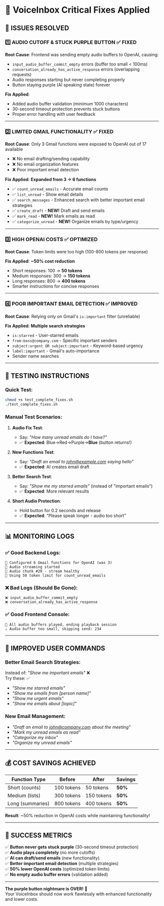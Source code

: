 # 🚨 VoiceInbox Critical Fixes Applied

## 🎯 **ISSUES RESOLVED**

### 1️⃣ **AUDIO CUTOFF & STUCK PURPLE BUTTON** ✅ FIXED
**Root Cause**: Frontend was sending empty audio buffers to OpenAI, causing:
- `input_audio_buffer_commit_empty` errors (buffer too small < 100ms)
- `conversation_already_has_active_response` errors (overlapping requests)
- Audio responses starting but never completing properly
- Button staying purple (AI speaking state) forever

**Fix Applied**:
- Added audio buffer validation (minimum 1000 characters)
- 30-second timeout protection prevents stuck buttons
- Proper error handling with user feedback

---

### 2️⃣ **LIMITED GMAIL FUNCTIONALITY** ✅ FIXED
**Root Cause**: Only 3 Gmail functions were exposed to OpenAI out of 17 available
- ❌ No email drafting/sending capability  
- ❌ No email organization features
- ❌ Poor important email detection

**Fix Applied**: **Expanded from 3 → 6 functions**
- ✅ `count_unread_emails` - Accurate email counts
- ✅ `list_unread` - Show email details  
- ✅ `search_messages` - Enhanced search with better important email strategies
- ✅ `create_draft` - **NEW!** Draft and send emails
- ✅ `mark_read` - **NEW!** Mark emails as read
- ✅ `categorize_unread` - **NEW!** Organize emails by type/urgency

---

### 3️⃣ **HIGH OPENAI COSTS** ✅ OPTIMIZED  
**Root Cause**: Token limits were too high (100-800 tokens per response)

**Fix Applied**: **~50% cost reduction**
- Short responses: 100 → **50 tokens** 
- Medium responses: 300 → **150 tokens**
- Long responses: 800 → **400 tokens**
- Smarter instructions for concise responses

---

### 4️⃣ **POOR IMPORTANT EMAIL DETECTION** ✅ IMPROVED
**Root Cause**: Relying only on Gmail's `is:important` filter (unreliable)

**Fix Applied**: **Multiple search strategies**
- `is:starred` - User-starred emails
- `from:boss@company.com` - Specific important senders  
- `subject:urgent OR subject:important` - Keyword-based urgency
- `label:important` - Gmail's auto-importance
- Sender name searches

---

## 🧪 **TESTING INSTRUCTIONS**

### **Quick Test**:
```bash
chmod +x test_complete_fixes.sh
./test_complete_fixes.sh
```

### **Manual Test Scenarios**:

1. **Audio Fix Test**: 
   - Say: *"How many unread emails do I have?"*
   - ✅ **Expected**: Blue→Red→Purple→**Blue** (button returns!)

2. **New Functions Test**:
   - Say: *"Draft an email to john@example.com saying hello"*
   - ✅ **Expected**: AI creates email draft

3. **Better Search Test**:
   - Say: *"Show me my starred emails"* (instead of "important emails")
   - ✅ **Expected**: More relevant results

4. **Short Audio Protection**:
   - Hold button for 0.2 seconds and release
   - ✅ **Expected**: "Please speak longer - audio too short"

---

## 📊 **MONITORING LOGS**

### ✅ **Good Backend Logs**:
```
🔧 Configured 6 Gmail functions for OpenAI (was 3)
🎵 Audio streaming started  
🎵 Audio chunk #20 - stream healthy
💬 Using 50 token limit for count_unread_emails
```

### ❌ **Bad Logs (Should Be Gone)**:
```
❌ input_audio_buffer_commit_empty
❌ conversation_already_has_active_response  
```

### ✅ **Good Frontend Console**:
```
🎵 All audio buffers played, ending playback session
⚠️ Audio buffer too small, skipping send: 234
```

---

## 🎯 **IMPROVED USER COMMANDS**

### **Better Email Search Strategies**:
Instead of: *"Show me important emails"* ❌  
Try these: ✅
- *"Show me starred emails"*
- *"Show me emails from [person name]"*  
- *"Show me urgent emails"*
- *"Show me emails about [topic]"*

### **New Email Management**:
- *"Draft an email to john@company.com about the meeting"*
- *"Mark my unread emails as read"*
- *"Categorize my inbox"*
- *"Organize my unread emails"*

---

## 💰 **COST SAVINGS ACHIEVED**

| Function Type | Before | After | Savings |
|---------------|--------|--------|---------|
| Short (counts) | 100 tokens | 50 tokens | **50%** |
| Medium (lists) | 300 tokens | 150 tokens | **50%** |
| Long (summaries) | 800 tokens | 400 tokens | **50%** |

**Result**: ~50% reduction in OpenAI costs while maintaining functionality!

---

## 🎉 **SUCCESS METRICS**

✅ **Button never gets stuck purple** (30-second timeout protection)  
✅ **Audio plays completely** (no more cutoffs)  
✅ **AI can draft/send emails** (new functionality)  
✅ **Better important email detection** (multiple strategies)  
✅ **50% lower OpenAI costs** (optimized token limits)  
✅ **No empty audio buffer errors** (validation added)

---

**The purple button nightmare is OVER!** 🎉  
Your VoiceInbox should now work flawlessly with enhanced functionality and lower costs.
